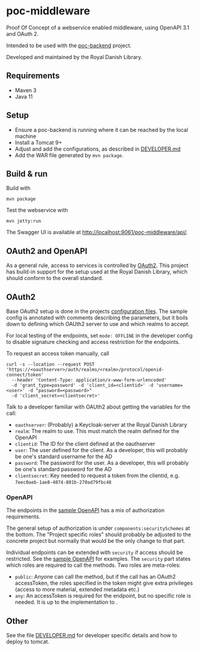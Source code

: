 # poc-middleware

Proof Of Concept of a webservice enabled middleware, using OpenAPI 3.1 and OAuth 2.

Intended to be used with the [poc-backend](https://github.com/kb-dk/poc-backend) project.


Developed and maintained by the Royal Danish Library.

## Requirements

* Maven 3                                  
* Java 11

## Setup

* Ensure a poc-backend is running where it can be reached by the local machine
* Install a Tomcat 9+
* Adjust and add the configurations, as described in [DEVELOPER.md](DEVELOPER.md)
* Add the WAR file generated by `mvn package`.


## Build & run

Build with
``` 
mvn package
```

Test the webservice with
```
mvn jetty:run
```

The Swagger UI is available at <http://localhost:9061/poc-middleware/api/>. 

## OAuth2 and OpenAPI

As a general rule, access to services is controlled by [OAuth2](https://oauth.net/2/).
This project has build-in support for the setup used at the Royal Danish Library, which should conform to the
overall standard.

## OAuth2

Base OAuth2 setup is done in the projects [configuration files](conf/poc-middleware-behaviour.yaml). The sample
config is annotated with comments describing the parameters, but it boils down to defining which OAUth2 server to
use and which realms to accept.

For local testing of the endpoints, set `mode: OFFLINE` in the developer config to disable signature checking and
access restriction for the endpoints.

To request an access token manually, call

```
curl -s --location --request POST 'https://<oauthserver>/auth/realms/<realm>/protocol/openid-connect/token'
  --header 'Content-Type: application/x-www-form-urlencoded' 
  -d 'grant_type=password' -d 'client_id=<clientid>' -d 'username=<user>' -d "password=<password>" 
  -d 'client_secret=<clientsecret>'
```

Talk to a developer familiar with OAUth2 about getting the variables for the call:

 * `oauthserver`: (Probably) a Keycloak-server at the Royal Danish Library
 * `realm`: The realm to use. This must match the realm defined for the OpenAPI
 * `clientid`: The ID for the client defined at the oauthserver
 * `user`: The user defined for the client. As a developer, this will probably be one's standard username for the AD  
 * `password`: The password for the user. As a developer, this will probably be one's standard password for the AD  
 * `clientsecret`: Key needed to request a token from the clientid, e.g. `7eec0aeb-1ae8-4074-801b-270ad79fbc48`


### OpenAPI

The endpoints in the [sample OpenAPI](src/main/openapi/openapi_v1.yaml) has a mix of authorization requirements.  

The general setup of authorization is under `components:securitySchemes` at the bottom.  The "Project specific roles"
should probably be adjusted to the concrete project but normally that would be the only change to that part.

Individual endpoints can be extended with `security` if access should be restricted.
See the [sample OpenAPI](src/main/openapi/openapi_v1.yaml) for examples. The `security` part states which roles are
required to call the methods. Two roles are meta-roles:
 
* `public`: Anyone can call the method, but if the call has an OAuth2 accessToken, the roles specified in the token might give extra privileges (access to more material, extended metadata etc.)
 * `any`: An accessToken is required for the endpoint, but no specific role is needed. It is up to the implementation to . 


## Other

See the file [DEVELOPER.md](DEVELOPER.md) for developer specific details and how to deploy to tomcat.
